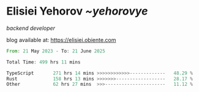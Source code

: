 # Elisiei Yehorov *~yehorovye*

*backend developer*

blog available at: https://elisiei.obiente.com

<!--START_SECTION:waka-->

```rust
From: 21 May 2023 - To: 21 June 2025

Total Time: 499 hrs 11 mins

TypeScript       271 hrs 14 mins >>>>>>>>>>>>-------------   48.29 %
Rust             158 hrs 13 mins >>>>>>>------------------   28.17 %
Other            62 hrs 27 mins  >>>----------------------   11.12 %
```

<!--END_SECTION:waka-->
